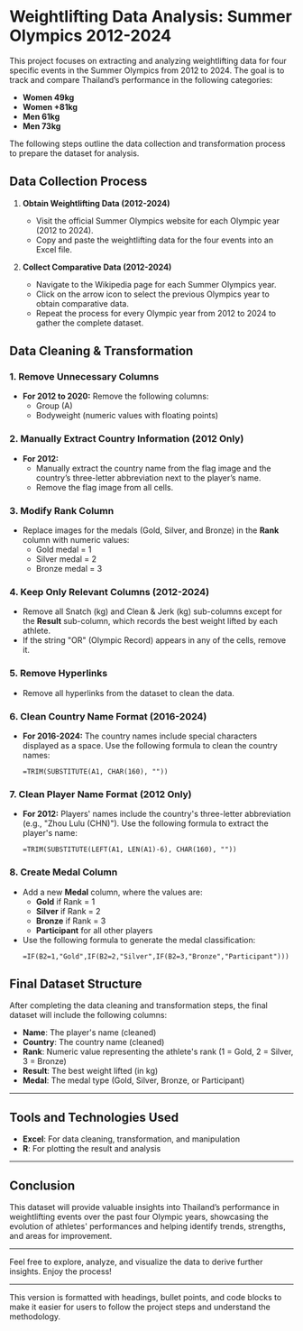 # Weightlifting Data Analysis: Summer Olympics 2012-2024

This project focuses on extracting and analyzing weightlifting data for four specific events in the Summer Olympics from 2012 to 2024. The goal is to track and compare Thailand’s performance in the following categories:

- **Women 49kg**
- **Women +81kg**
- **Men 61kg**
- **Men 73kg**

The following steps outline the data collection and transformation process to prepare the dataset for analysis.

## Data Collection Process

1. **Obtain Weightlifting Data (2012-2024)**  
   - Visit the official Summer Olympics website for each Olympic year (2012 to 2024).
   - Copy and paste the weightlifting data for the four events into an Excel file.

2. **Collect Comparative Data (2012-2024)**  
   - Navigate to the Wikipedia page for each Summer Olympics year.
   - Click on the arrow icon to select the previous Olympics year to obtain comparative data.
   - Repeat the process for every Olympic year from 2012 to 2024 to gather the complete dataset.

## Data Cleaning & Transformation

### 1. **Remove Unnecessary Columns**
   - **For 2012 to 2020:** Remove the following columns:
     - Group (A)
     - Bodyweight (numeric values with floating points)

### 2. **Manually Extract Country Information (2012 Only)**
   - **For 2012:** 
     - Manually extract the country name from the flag image and the country’s three-letter abbreviation next to the player’s name.
     - Remove the flag image from all cells.

### 3. **Modify Rank Column**
   - Replace images for the medals (Gold, Silver, and Bronze) in the **Rank** column with numeric values:
     - Gold medal = 1
     - Silver medal = 2
     - Bronze medal = 3

### 4. **Keep Only Relevant Columns (2012-2024)**
   - Remove all Snatch (kg) and Clean & Jerk (kg) sub-columns except for the **Result** sub-column, which records the best weight lifted by each athlete.
   - If the string "OR" (Olympic Record) appears in any of the cells, remove it.

### 5. **Remove Hyperlinks**
   - Remove all hyperlinks from the dataset to clean the data.

### 6. **Clean Country Name Format (2016-2024)**
   - **For 2016-2024:** The country names include special characters displayed as a space. Use the following formula to clean the country names:
     ```excel
     =TRIM(SUBSTITUTE(A1, CHAR(160), ""))
     ```

### 7. **Clean Player Name Format (2012 Only)**
   - **For 2012:** Players' names include the country's three-letter abbreviation (e.g., "Zhou Lulu (CHN)"). Use the following formula to extract the player's name:
     ```excel
     =TRIM(SUBSTITUTE(LEFT(A1, LEN(A1)-6), CHAR(160), ""))
     ```

### 8. **Create Medal Column**
   - Add a new **Medal** column, where the values are:
     - **Gold** if Rank = 1
     - **Silver** if Rank = 2
     - **Bronze** if Rank = 3
     - **Participant** for all other players
   - Use the following formula to generate the medal classification:
     ```excel
     =IF(B2=1,"Gold",IF(B2=2,"Silver",IF(B2=3,"Bronze","Participant")))
     ```

## Final Dataset Structure

After completing the data cleaning and transformation steps, the final dataset will include the following columns:

- **Name**: The player's name (cleaned)
- **Country**: The country name (cleaned)
- **Rank**: Numeric value representing the athlete's rank (1 = Gold, 2 = Silver, 3 = Bronze)
- **Result**: The best weight lifted (in kg)
- **Medal**: The medal type (Gold, Silver, Bronze, or Participant)

---

## Tools and Technologies Used

- **Excel**: For data cleaning, transformation, and manipulation
- **R**: For plotting the result and analysis


---

## Conclusion

This dataset will provide valuable insights into Thailand’s performance in weightlifting events over the past four Olympic years, showcasing the evolution of athletes' performances and helping identify trends, strengths, and areas for improvement.

---

Feel free to explore, analyze, and visualize the data to derive further insights. Enjoy the process!

--- 

This version is formatted with headings, bullet points, and code blocks to make it easier for users to follow the project steps and understand the methodology.
